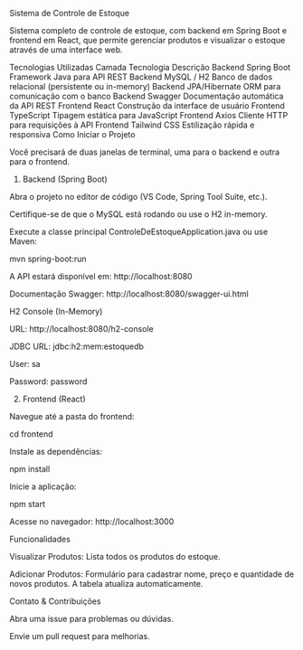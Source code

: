 Sistema de Controle de Estoque








Sistema completo de controle de estoque, com backend em Spring Boot e frontend em React, que permite gerenciar produtos e visualizar o estoque através de uma interface web.

Tecnologias Utilizadas
Camada	Tecnologia	Descrição
Backend	Spring Boot	Framework Java para API REST
Backend	MySQL / H2	Banco de dados relacional (persistente ou in-memory)
Backend	JPA/Hibernate	ORM para comunicação com o banco
Backend	Swagger	Documentação automática da API REST
Frontend	React	Construção da interface de usuário
Frontend	TypeScript	Tipagem estática para JavaScript
Frontend	Axios	Cliente HTTP para requisições à API
Frontend	Tailwind CSS	Estilização rápida e responsiva
Como Iniciar o Projeto

Você precisará de duas janelas de terminal, uma para o backend e outra para o frontend.

1. Backend (Spring Boot)

Abra o projeto no editor de código (VS Code, Spring Tool Suite, etc.).

Certifique-se de que o MySQL está rodando ou use o H2 in-memory.

Execute a classe principal ControleDeEstoqueApplication.java ou use Maven:

mvn spring-boot:run


A API estará disponível em: http://localhost:8080

Documentação Swagger: http://localhost:8080/swagger-ui.html

H2 Console (In-Memory)

URL: http://localhost:8080/h2-console

JDBC URL: jdbc:h2:mem:estoquedb

User: sa

Password: password



2. Frontend (React)

Navegue até a pasta do frontend:

cd frontend


Instale as dependências:

npm install


Inicie a aplicação:

npm start


Acesse no navegador: http://localhost:3000

Funcionalidades        

Visualizar Produtos: Lista todos os produtos do estoque.

Adicionar Produtos: Formulário para cadastrar nome, preço e quantidade de novos produtos. A tabela atualiza automaticamente.




Contato & Contribuições  

Abra uma issue para problemas ou dúvidas.

Envie um pull request para melhorias.
